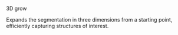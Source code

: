 3D grow

Expands the segmentation in three dimensions from a starting point, efficiently capturing structures of interest.
